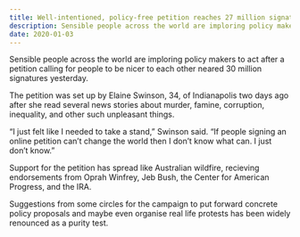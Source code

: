 ```yaml
---
title: Well-intentioned, policy-free petition reaches 27 million signatures
description: Sensible people across the world are imploring policy makers to act after a petition calling for people to be nicer to each other neared 30 million signatures yesterday.
date: 2020-01-03
---
```


Sensible people across the world are imploring policy makers to act after a petition calling for people to be nicer to each other neared 30 million signatures yesterday.

The petition was set up by Elaine Swinson, 34, of Indianapolis two days ago after she read several news stories about murder, famine, corruption, inequality, and other such unpleasant things.

“I just felt like I needed to take a stand,” Swinson said. “If people signing an online petition can’t change the world then I don’t know what can. I just don’t know.”

Support for the petition has spread like Australian wildfire, recieving endorsements from Oprah Winfrey, Jeb Bush, the Center for American Progress, and the IRA.

Suggestions from some circles for the campaign to put forward concrete policy proposals and maybe even organise real life protests has been widely renounced as a purity test.
